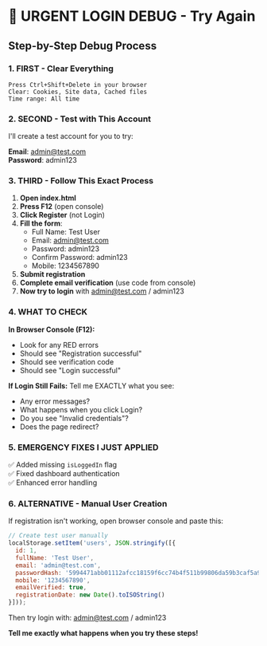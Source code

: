 # 🚨 URGENT LOGIN DEBUG - Try Again

## Step-by-Step Debug Process

### 1. FIRST - Clear Everything
```
Press Ctrl+Shift+Delete in your browser
Clear: Cookies, Site data, Cached files
Time range: All time
```

### 2. SECOND - Test with This Account
I'll create a test account for you to try:

**Email**: admin@test.com  
**Password**: admin123  

### 3. THIRD - Follow This Exact Process

1. **Open index.html**
2. **Press F12** (open console)
3. **Click Register** (not Login)
4. **Fill the form**:
   - Full Name: Test User
   - Email: admin@test.com
   - Password: admin123
   - Confirm Password: admin123
   - Mobile: 1234567890
5. **Submit registration**
6. **Complete email verification** (use code from console)
7. **Now try to login** with admin@test.com / admin123

### 4. WHAT TO CHECK

**In Browser Console (F12):**
- Look for any RED errors
- Should see "Registration successful"
- Should see verification code
- Should see "Login successful"

**If Login Still Fails:**
Tell me EXACTLY what you see:
- Any error messages?
- What happens when you click Login?
- Do you see "Invalid credentials"?
- Does the page redirect?

### 5. EMERGENCY FIXES I JUST APPLIED

✅ Added missing `isLoggedIn` flag  
✅ Fixed dashboard authentication  
✅ Enhanced error handling  

### 6. ALTERNATIVE - Manual User Creation

If registration isn't working, open browser console and paste this:
```javascript
// Create test user manually
localStorage.setItem('users', JSON.stringify([{
  id: 1,
  fullName: 'Test User',
  email: 'admin@test.com',
  passwordHash: '5994471abb01112afcc18159f6cc74b4f511b99806da59b3caf5a9c173cacfc5',
  mobile: '1234567890',
  emailVerified: true,
  registrationDate: new Date().toISOString()
}]));
```

Then try login with: admin@test.com / admin123

**Tell me exactly what happens when you try these steps!**
